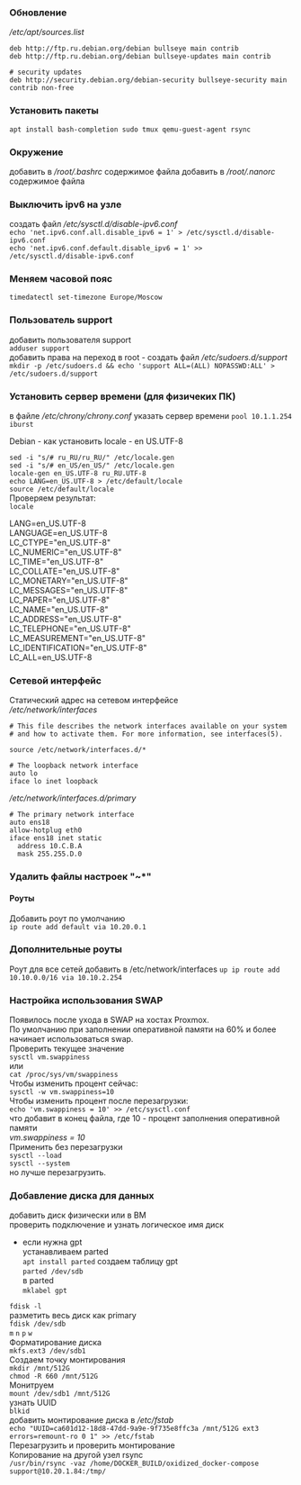 ### Обновление

_/etc/apt/sources.list_
```
deb http://ftp.ru.debian.org/debian bullseye main contrib
deb http://ftp.ru.debian.org/debian bullseye-updates main contrib

# security updates
deb http://security.debian.org/debian-security bullseye-security main contrib non-free
```
### Установить пакеты
```apt install bash-completion sudo tmux qemu-guest-agent rsync```

### Окружение
добавить в _/root/.bashrc_ содержимое файла
добавить в _/root/.nanorc_ содержимое файла

### Выключить ipv6 на узле  
создать файл _/etc/sysctl.d/disable-ipv6.conf_  
```echo 'net.ipv6.conf.all.disable_ipv6 = 1' > /etc/sysctl.d/disable-ipv6.conf```  
```echo 'net.ipv6.conf.default.disable_ipv6 = 1' >> /etc/sysctl.d/disable-ipv6.conf```  
### Меняем часовой пояс  
```timedatectl set-timezone Europe/Moscow```  
### Пользователь support  
добавить пользователя support  
```adduser support```   
добавить права на переход в root - создать файл _/etc/sudoers.d/support_   
```mkdir -p /etc/sudoers.d && echo 'support ALL=(ALL) NOPASSWD:ALL' > /etc/sudoers.d/support```   
### Установить сервер времени (для физичеких ПК)   
в файле _/etc/chrony/chrony.conf_ указать сервер времени
```pool 10.1.1.254 iburst```

Debian - как установить locale - en US.UTF-8

```sed -i "s/# ru_RU/ru_RU/" /etc/locale.gen```  
```sed -i "s/# en_US/en_US/" /etc/locale.gen```  
```locale-gen en_US.UTF-8 ru_RU.UTF-8```  
```echo LANG=en_US.UTF-8 > /etc/default/locale```  
```source /etc/default/locale```  
Проверяем результат:   
```locale```

LANG=en_US.UTF-8  
LANGUAGE=en_US.UTF-8  
LC_CTYPE="en_US.UTF-8"  
LC_NUMERIC="en_US.UTF-8"  
LC_TIME="en_US.UTF-8"  
LC_COLLATE="en_US.UTF-8"  
LC_MONETARY="en_US.UTF-8"  
LC_MESSAGES="en_US.UTF-8"  
LC_PAPER="en_US.UTF-8"  
LC_NAME="en_US.UTF-8"  
LC_ADDRESS="en_US.UTF-8"  
LC_TELEPHONE="en_US.UTF-8"  
LC_MEASUREMENT="en_US.UTF-8"  
LC_IDENTIFICATION="en_US.UTF-8"  
LC_ALL=en_US.UTF-8  

### Сетевой интерфейс   
Статический адрес на сетевом интерфейсе   
_/etc/network/interfaces_   
```
# This file describes the network interfaces available on your system
# and how to activate them. For more information, see interfaces(5).

source /etc/network/interfaces.d/*

# The loopback network interface
auto lo
iface lo inet loopback
```
_/etc/network/interfaces.d/primary_  
```
# The primary network interface
auto ens18
allow-hotplug eth0
iface ens18 inet static
  address 10.C.B.A
  mask 255.255.D.0
```
### Удалить файлы настроек "~*"  
#### Роуты  
Добавить роут по умолчанию  
```ip route add default via 10.20.0.1```
### Дополнительные роуты  
Роут для все  сетей добавить в /etc/network/interfaces
```up ip route add 10.10.0.0/16 via 10.10.2.254```
### Настройка использования SWAP  
Появилось после ухода в SWAP на хостах Proxmox.  
По умолчанию при заполнении оперативной памяти на 60% и более начинает использоваться swap.  
Проверить текущее значение  
```sysctl vm.swappiness```  
или  
```cat /proc/sys/vm/swappiness```  
Чтобы изменить процент сейчас:  
```sysctl -w vm.swappiness=10```  
Чтобы изменить процент после перезагрузки:  
```echo 'vm.swappiness = 10' >> /etc/sysctl.conf```  
что добавит в конец файла, где 10 - процент заполнения оперативной памяти  
_vm.swappiness = 10_  
Применить без перезагрузки  
```sysctl --load```  
```sysctl --system```  
но лучше перезагрузить.  

### Добавление диска для данных  
добавить диск физически или в ВМ  
проверить подключение и узнать логическое имя диск  
- если нужна gpt  
устанавливаем parted   
```apt install parted```
создаем таблицу gpt  
```parted /dev/sdb```  
в parted  
```mklabel gpt```  

```fdisk -l```  
разметить весь диск как primary  
```fdisk /dev/sdb```  
```m``` ```n``` ```p``` ```w```  
Форматирование диска  
```mkfs.ext3 /dev/sdb1```  
Создаем точку монтирования   
```mkdir /mnt/512G```  
```chmod -R 660 /mnt/512G```  
Монитруем   
```mount /dev/sdb1 /mnt/512G```  
узнать UUID  
```blkid```  
добавить монтирование диска в _/etc/fstab_   
```echo "UUID=ca601d12-18d8-47dd-9a9e-9f735e8ffc3a /mnt/512G ext3 errors=remount-ro 0 1" >> /etc/fstab```  
Перезагрузить и проверить монтирование  
Копирование на другой узел rsync   
```/usr/bin/rsync -vaz /home/DOCKER_BUILD/oxidized_docker-compose support@10.20.1.84:/tmp/```  
